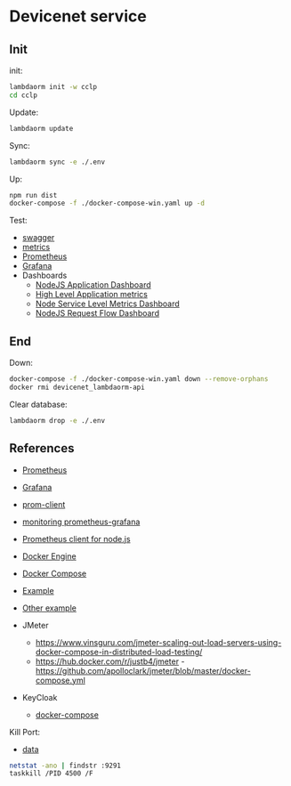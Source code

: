 # Devicenet service

## Init

init:

```sh
lambdaorm init -w cclp
cd cclp
```

Update:

```sh
lambdaorm update
```

Sync:

```sh
lambdaorm sync -e ./.env
```

Up:

``` sh
npm run dist
docker-compose -f ./docker-compose-win.yaml up -d 
```

Test:

- [swagger](http://localhost:9291/docs)
- [metrics](http://localhost:9291/metrics)
- [Prometheus](http://localhost:9090)
- [Grafana](http://localhost:3000)
- Dashboards
  - [NodeJS Application Dashboard](http://localhost:3000/d/PTSqcpJWk/nodejs-application-dashboard)
  - [High Level Application metrics](http://localhost:3000/d/OnjTYJg7k/high-level-application-metrics)
  - [Node Service Level Metrics Dashboard](http://localhost:3000/d/WBxkVyRnz/node-service-level-metrics-dashboard)
  - [NodeJS Request Flow Dashboard](http://localhost:3000/d/2Er5E1R7k/nodejs-request-flow-dashboard)

## End

Down:

``` sh
docker-compose -f ./docker-compose-win.yaml down --remove-orphans
docker rmi devicenet_lambdaorm-api
```

Clear database:

```sh
lambdaorm drop -e ./.env
```

## References

- [Prometheus](https://prometheus.io)
- [Grafana](https://grafana.com/oss/grafana)
- [prom-client](https://www.npmjs.com/package/prom-client)
- [monitoring prometheus-grafana](https://stackabuse.com/nodejs-application-monitoring-with-prometheus-and-grafana)
- [Prometheus client for node.js](https://github.com/siimon/prom-client)
- [Docker Engine](https://docs.docker.com/engine)
- [Docker Compose](https://docs.docker.com/compose)
- [Example](https://github.com/StackAbuse/node-prometheus-grafana)
- [Other example](https://github.com/RisingStack/example-prometheus-nodejs)
- JMeter
  - <https://www.vinsguru.com/jmeter-scaling-out-load-servers-using-docker-compose-in-distributed-load-testing/>
  - <https://hub.docker.com/r/justb4/jmeter>
  -<https://github.com/apolloclark/jmeter/blob/master/docker-compose.yml>

- KeyCloak
  - [docker-compose](https://github.com/keycloak/keycloak-containers/blob/main/docker-compose-examples/keycloak-postgres.yml)

Kill Port:

- [data](https://stackoverflow.com/questions/39632667/how-do-i-kill-the-process-currently-using-a-port-on-localhost-in-windows)

```sh
netstat -ano | findstr :9291
taskkill /PID 4500 /F
```
